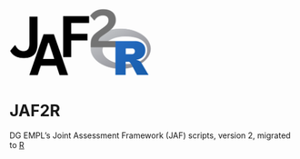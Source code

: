 <img src="https://github.com/alekrutkowski/JAF2R/blob/main/JAF2R_logo_v3.png?raw=true" alt="JAF2R project logo" width="250"/>

# JAF2R
DG EMPL’s Joint Assessment Framework (JAF) scripts, version 2, migrated to [R](https://www.r-project.org/about.html)
